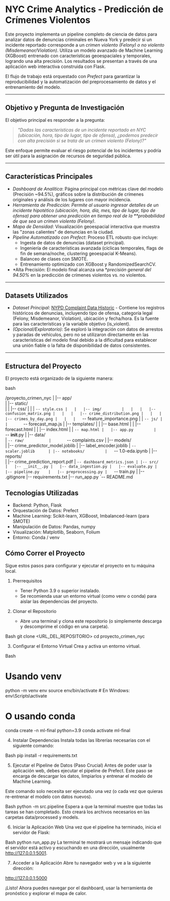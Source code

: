 # NYC Crime Analytics - Predicción de Crímenes Violentos

Este proyecto implementa un pipeline completo de ciencia de datos para analizar datos de denuncias criminales en Nueva York y predecir si un incidente reportado corresponde a un *crimen violento (Felony) o no violento (Misdemeanor/Violation)*. Utiliza un modelo avanzado de Machine Learning (XGBoost) entrenado con características geoespaciales y temporales, logrando una alta precisión. Los resultados se presentan a través de una aplicación web interactiva construida con Flask.

El flujo de trabajo está orquestado con *Prefect* para garantizar la reproducibilidad y la automatización del preprocesamiento de datos y el entrenamiento del modelo.

---
## Objetivo y Pregunta de Investigación

El objetivo principal es responder a la pregunta:

> *"Dadas las características de un incidente reportado en NYC (ubicación, hora, tipo de lugar, tipo de ofensa), ¿podemos predecir con alta precisión si se trata de un crimen violento (Felony)?"*

Este enfoque permite evaluar el riesgo potencial de los incidentes y podría ser útil para la asignación de recursos de seguridad pública.

---
##  Características Principales

* *Dashboard de Analítica*: Página principal con métricas clave del modelo (Precisión ~94.5%), gráficos sobre la distribución de crímenes originales y análisis de los lugares con mayor incidencia.
* *Herramienta de Predicción: Permite al usuario ingresar detalles de un incidente hipotético (ubicación, hora, día, mes, tipo de lugar, tipo de ofensa) para obtener una predicción en tiempo real de la **probabilidad de que sea un crimen violento (Felony)*.
* *Mapa de Densidad*: Visualización geoespacial interactiva que muestra las "zonas calientes" de denuncias en la ciudad.
* *Pipeline Automatizado con Prefect*: Proceso ETL robusto que incluye:
    * Ingesta de datos de denuncias (dataset principal).
    * Ingeniería de características avanzada (cíclicas temporales, flags de fin de semana/noche, clustering geoespacial K-Means).
    * Balanceo de clases con SMOTE.
    * Entrenamiento optimizado con XGBoost y RandomizedSearchCV.
* *Alta Precisión: El modelo final alcanza una **precisión general del 94.50%* en la predicción de crímenes violentos vs. no violentos.

---
##  Datasets Utilizados

* *Dataset Principal:* [NYPD Complaint Data Historic](https://data.cityofnewyork.us/resource/qgea-i56i.csv) - Contiene los registros históricos de denuncias, incluyendo tipo de ofensa, categoría legal (Felony, Misdemeanor, Violation), ubicación y fecha/hora. Es la fuente para las características y la variable objetivo (is_violent).
* *(Opcional/Exploratorio):* Se exploró la integración con datos de arrestos y paradas de vehículos, pero no se utilizaron directamente en las características del modelo final debido a la dificultad para establecer una unión fiable o la falta de disponibilidad de datos consistentes.

---
##  Estructura del Proyecto

El proyecto está organizado de la siguiente manera:

bash

/proyecto_crimen_nyc
|
|-- app/             
|   |-- static/      
|   |   |-- css/
|   |   |   `-- style.css
|   |   |-- img/        
|   |   |   |-- confusion_matrix.png
|   |   |   |-- crime_distribution.png
|   |   |   |-- crimes_by_day.png
|   |   |   `-- feature_importance.png
|   |   `-- js/
|   |       `-- forecast_map.js
|   |-- templates/
|   |   |-- base.html
|   |   |-- forecast.html
|   |   |-- index.html
|   |   `-- map.html
|   |-- app.py        
|   `-- __init__.py
|
|-- data/             
|   `-- raw/          
|       `-- complaints.csv
|
|-- models/          
|   |-- crime_predictor_model.joblib 
|   |-- label_encoder.joblib 
|   `-- scaler.joblib     
|
|-- notebooks/        
|   `-- 1.0-eda.ipynb 
|
|-- reports/          
|   |-- crime_prediction_report.pdf 
|   `-- dashboard_metrics.json
|
|-- src/            
|   |-- __init__.py
|   |-- data_ingestion.py
|   |-- evaluate.py
|   |-- pipeline.py   
|   |-- preprocessing.py
|   `-- train.py
|
|-- .gitignore
|-- requirements.txt
|-- run_app.py
`-- README.md 



##  Tecnologías Utilizadas

* Backend: Python, Flask
* Orquestación de Datos: Prefect
* Machine Learning: Scikit-learn, XGBoost, Imbalanced-learn (para SMOTE)
* Manipulación de Datos: Pandas, numpy
* Visualización: Matplotlib, Seaborn, Folium
* Entorno: Conda / venv

##  Cómo Correr el Proyecto
Sigue estos pasos para configurar y ejecutar el proyecto en tu máquina local.

1. Prerrequisitos
    - Tener Python 3.9 o superior instalado.
    - Se recomienda usar un entorno virtual (como venv o conda) para aislar las dependencias del proyecto.

2. Clonar el Repositorio
    - Abre una terminal y clona este repositorio (o simplemente descarga y descomprime el código en una carpeta).

Bash 
git clone <URL_DEL_REPOSITORIO>
cd proyecto_crimen_nyc


3. Configurar el Entorno Virtual
Crea y activa un entorno virtual.

Bash

# Usando venv
python -m venv env
source env/bin/activate  # En Windows: env\Scripts\activate

# O usando conda
conda create -n ml-final python=3.9
conda activate ml-final


4. Instalar Dependencias
Instala todas las librerías necesarias con el siguiente comando:

Bash
pip install -r requirements.txt


5. Ejecutar el Pipeline de Datos (Paso Crucial)
Antes de poder usar la aplicación web, debes ejecutar el pipeline de Prefect. Este paso se encarga de descargar los datos, limpiarlos y entrenar el modelo de Machine Learning.

Este comando solo necesita ser ejecutado una vez (o cada vez que quieras re-entrenar el modelo con datos nuevos).

Bash
python -m src.pipeline
Espera a que la terminal muestre que todas las tareas se han completado. Esto creará los archivos necesarios en las carpetas data/processed y models.


6. Iniciar la Aplicación Web
Una vez que el pipeline ha terminado, inicia el servidor de Flask:


Bash
python run_app.py
La terminal te mostrará un mensaje indicando que el servidor está activo y escuchando en una dirección, usualmente http://127.0.0.1:5001.


7. Acceder a la Aplicación
Abre tu navegador web y ve a la siguiente dirección:

http://127.0.0.1:5000

¡Listo! Ahora puedes navegar por el dashboard, usar la herramienta de pronóstico y explorar el mapa de calor.